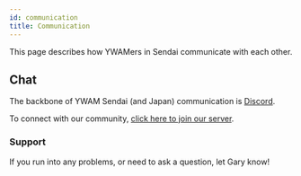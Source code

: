 ```yaml
---
id: communication
title: Communication
---
```


This page describes how YWAMers in Sendai communicate with each other.

## Chat

The backbone of YWAM Sendai (and Japan) communication is [Discord](https://discord.com/).

To connect with our community, [click here to join our server](https://discord.gg/djmCF4DBaV).

### Support

If you run into any problems, or need to ask a question, let Gary know!
